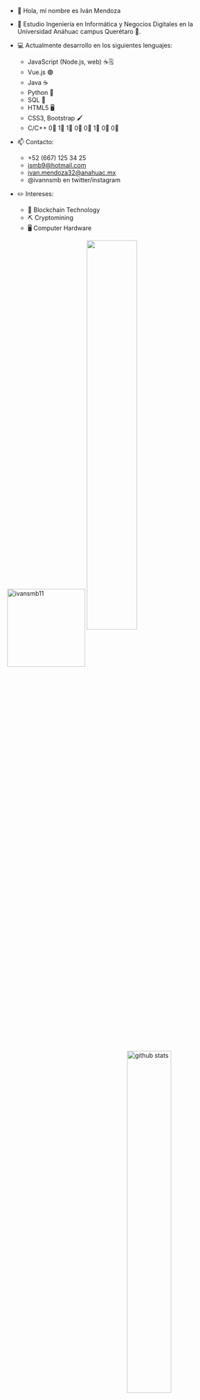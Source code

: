- 👋 Hola, mi nombre es Iván Mendoza
- 📗 Estudio Ingeniería en Informática y Negocios Digitales en la Universidad Anáhuac campus Querétaro 🦁.
- 💻 Actualmente desarrollo en los siguientes lenguajes:

    - JavaScript (Node.js, web) ☕🗒️
    - Vue.js 🟢
    - Java ☕
    - Python 🐍
    - SQL 🔋
    - HTML5 🖥️
    - CSS3, Bootstrap 🖌️
    - C/C++ 0⃣ 1⃣ 1⃣ 0⃣ 0⃣ 1⃣ 0⃣ 0⃣


- 📫 Contacto:
    - +52 (667) 125 34 25
    - ismb9@hotmail.com
    - ivan.mendoza32@anahuac.mx
    - @ivannsmb en twitter/instagram

- ✏️ Intereses:
    - 🔗 Blockchain Technology
    - ⛏️ Cryptomining
    - 🖥️ Computer Hardware

<img height="180em" src="https://github-readme-stats.vercel.app/api/top-langs?username=ivansmb11&show_icons=true&locale=en&layout=compact&hide_border=true&theme=radical&hide=Jupyter Notebook,SCSS,Less,Handlebars&langs_count=6" alt="ivansmb11" align = "center"/>

<img src="https://github-readme-streak-stats.herokuapp.com/?user=ivansmb11&theme=dark" width="48%" >

<img src="https://github-readme-stats.vercel.app/api?username=ivansmb11&show_icons=true&theme=gotham" alt="github stats" width="45%" align="right"/>

